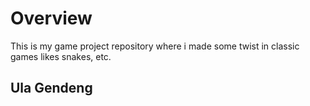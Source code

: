 # Overview
This is my game project repository where i made some twist in classic games likes snakes, etc. 

## Ula Gendeng